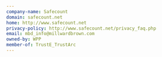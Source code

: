 ```yaml
---
company-name: Safecount
domain: safecount.net
home: http://www.safecount.net
privacy-policy: http://www.safecount.net/privacy_faq.php
email: mbd_info@millwardbrown.com
owned-by: WPP
member-of: TrustE_TrustArc
---
```




